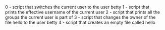 0 - script that switches the current user to the user betty
1 - script that prints the effective username of the current user
2 - script that prints all the groups the current user is part of
3 - script that changes the owner of the file hello to the user betty
4 - script that creates an empty file called hello
